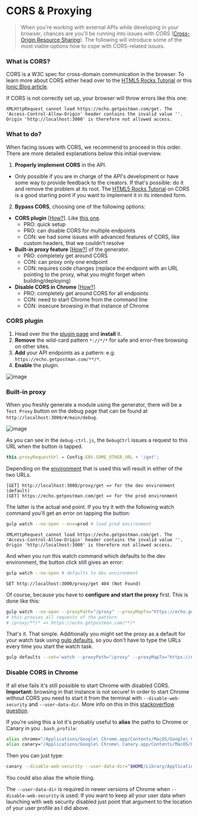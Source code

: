 # CORS & Proxying
>When you're working with external APIs while developing in your browser, chances are you'll be running into issues with CORS ([Cross-Origin Resource Sharing](http://www.html5rocks.com/en/tutorials/cors/)). The following will introduce some of the most viable options how to cope with CORS-related issues.

### What is CORS?
CORS is a W3C spec for cross-domain communication in the browser. To learn more about CORS either head over to the [HTML5 Rocks Tutorial](http://www.html5rocks.com/en/tutorials/cors/) or this [Ionic Blog article](http://blog.ionic.io/handling-cors-issues-in-ionic/).

If CORS is not correctly set up, your browser will throw errors like this one:
```
XMLHttpRequest cannot load https://echo.getpostman.com/get. The
'Access-Control-Allow-Origin' header contains the invalid value ''.
Origin 'http://localhost:3000' is therefore not allowed access.
```

### What to do?
When facing issues with CORS, we recommend to proceed in this order. There are more detailed explanations below this initial overview.

1. **Properly implement CORS** in the API.
 - Only possible if you are in charge of the API's development or have some way to provide feedback to the creators. If that's possible: do it and remove the problem at its root. The [HTML5 Rocks Tutorial](http://www.html5rocks.com/en/tutorials/cors/) on CORS is a good starting point if you want to implement it in its intended form.
2. **Bypass CORS**, choosing one of the following options:
  - **CORS plugin** [[How?](#cors-plugin)]. Like [this one](https://chrome.google.com/webstore/detail/allow-control-allow-origi/nlfbmbojpeacfghkpbjhddihlkkiljbi).
    - PRO: quick setup
    - PRO: can disable CORS for multiple endpoints
    - CON: we had some issues with advanced features of CORS, like custom headers, that we couldn't resolve
  - **Built-in proxy feature** [[How?](#built-in-proxy)] of the generator.
    - PRO: completely get around CORS
    - CON: can proxy only one endpoint
    - CON: requires code changes (replace the endpoint with an URL pointing to the proxy, what you might forget when building/deploying)
  - **Disable CORS in Chrome** [[How?](#disable-cors-in-chrome)]
    - PRO: completely get around CORS for all endpoints
    - CON: need to start Chrome from the command line
    - CON: insecure browsing in that instance of Chrome

### CORS plugin
1. Head over the the [plugin page](https://chrome.google.com/webstore/detail/allow-control-allow-origi/nlfbmbojpeacfghkpbjhddihlkkiljbi) and **install** it.
2. **Remove** the wild-card pattern `*://*/*` for safe and error-free browsing on other sites.
3. **Add** your API endpoints as a pattern: e.g. `https://echo.getpostman.com/**/*`.
4. **Enable** the plugin.

![image](https://cloud.githubusercontent.com/assets/1370779/13707912/42b0238c-e7ac-11e5-895b-4d5ef4e1d8e5.png)

### Built-in proxy
When you freshly generate a module using the generator, there will be a `Test Proxy` button on the debug page that can be found at `http://localhost:3000/#/main/debug`.

![image](https://cloud.githubusercontent.com/assets/1370779/13710336/34f4ca38-e7b9-11e5-900f-4340051f8a03.png)


As you can see in the `debug-ctrl.js`, the `DebugCtrl` issues a request to this URL when the button is tapped.
```js
this.proxyRequestUrl = Config.ENV.SOME_OTHER_URL + '/get';
```
Depending on the [environment](./environments.md) that is used this will result in either of the two URLs.
```
[GET] http://localhost:3000/proxy/get => for the dev environment (default)
[GET] https://echo.getpostman.com/get => for the prod environment
```
The latter is the actual end point. If you try it with the following watch command you'll get an error on tapping the button:
```sh
gulp watch --no-open --env=prod # load prod environment
```
```
XMLHttpRequest cannot load https://echo.getpostman.com/get. The
'Access-Control-Allow-Origin' header contains the invalid value ''.
Origin 'http://localhost:3000' is therefore not allowed access.
```
And when you run this watch command which defaults to the dev environment, the button click still gives an error:
```sh
gulp watch --no-open # defaults to dev environment
```
```
GET http://localhost:3000/proxy/get 404 (Not Found)
```
Of course, because you have to **configure and start the proxy** first. This is done like this:
```sh
gulp watch --no-open --proxyPath="/proxy" --proxyMapTo="https://echo.getpostman.com"
# this proxies all requests of the pattern
# /proxy/**/* => https://echo.getpostman.com/**/*
```
That's it. That simple. Additionally you might set the proxy as a default for your watch task using [gulp defaults](./gulp_defaults.md), so you don't have to type the URLs every time you start the watch task.
```sh
gulp defaults --set='watch --proxyPath="/proxy" --proxyMapTo="https://echo.getpostman.com"'
```



### Disable CORS in Chrome
If all else fails it's still possible to start Chrome with disabled CORS. **Important:** browsing in that instance is not secure! In order to start Chrome without CORS you need to start it from the terminal with `--disable-web-security` and `--user-data-dir`. More info on this in this [stackoverflow question](http://stackoverflow.com/questions/3102819/disable-same-origin-policy-in-chrome).

If you're using this a lot it's probably useful to **alias** the paths to Chrome or Canary in you `.bash_profile`:
```sh
alias chrome="/Applications/Google\ Chrome.app/Contents/MacOS/Google\ Chrome"
alias canary="/Applications/Google\ Chrome\ Canary.app/Contents/MacOS/Google\ Chrome\ Canary"
```
Then you can just type:
```sh
canary --disable-web-security --user-data-dir="$HOME/Library/Application Support/Google/Chrome Canary/"
```
You could also alias the whole thing.

The `--user-data-dir` is required in newer versions of Chrome when `--disable-web-security` is used. If you want to keep all your user data when launching with web security disabled just point that argument to the location of your user profile as I did above.
